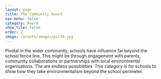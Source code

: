 ```yaml
---
layout: page
title: The Community Award
nav-menu: false
category: Award
show_tile: false
order: 2
image: /assets/images/pic10.jpg
---
```

Pivotal in the wider community, schools have influence far beyond the school fence line. This might
be through engagement with parents, community collaborations or partnerships with local
environmental organisations. The are endless possibilities. This category is for schools to show how
they take environmentalism beyond the school perimeter.
